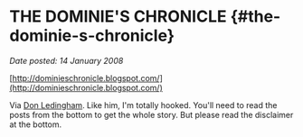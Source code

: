 # THE DOMINIE'S CHRONICLE {#the-dominie-s-chronicle}

_Date posted: 14 January 2008_

[http://dominieschronicle.blogspot.com/](http://dominieschronicle.blogspot.com/)

Via [Don Ledingham](http://edubuzz.org/blogs/donsblog/2008/01/11/the-dominies-chronicle/). Like him, I'm totally hooked. You'll need to read the posts from the bottom to get the whole story. But please read the disclaimer at the bottom.